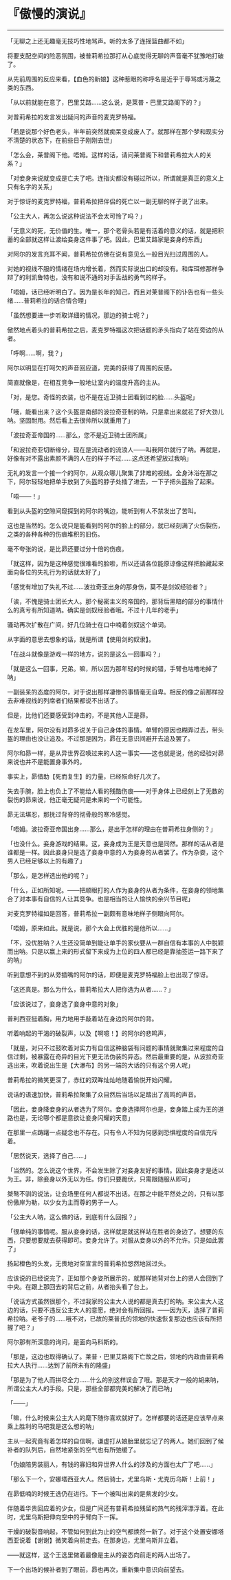 # 『傲慢的演说』

------

「无聊之上还无趣毫无技巧性地骂声。听的太多了连摇篮曲都不如」

将要支配空间的险恶氛围，被普莉希拉那打从心底觉得无聊的声音毫不犹豫地打破了。

从先前周围的反应来看，【血色的新娘】这种惹眼的称呼名是近乎于辱骂或污蔑之类的东西。

「从以前就能在意了，巴里艾路……这么说，是莱普・巴里艾路阁下的？」

对普莉希拉的发言发出疑问的声音的麦克罗特福。

「若是说那个好色老头，半年前突然就痴呆变成废人了。就那样在那个梦和现实分不清楚的状态下，在前些日子刚刚去世」

「怎么会，莱普阁下他。唔姆。这样的话，请问莱普阁下和普莉希拉大人的关系？」

「对妾身来说就变成是亡夫了吧。连指尖都没有碰过所以，所谓就是真正的意义上只有名字的关系」

对于惊讶的麦克罗特福，普莉希拉把伴侣的死亡以一副无聊的样子说了出来。

「公主大人，再怎么说这种说法不会太可怜了吗？」

「无意义的死，无价值的生。唯一，那个老骨头若是有活着的意义的话，就是把积蓄的全部就这样让渡给妾身这件事了吧。因此，巴里艾路家是妾身的东西」

对阿尔的发言充耳不闻，普莉希拉仿佛在说有意见么一般目光扫过周围的人。

对她的视线不服的情绪在场内增长着，然而实际说出口的却没有。和库珥修那样争辩了的利凯鲁特也，没有和说不通的对手舌战的勇气的样子。

「唔姆，话已经听明白了。因为是长年的知己，而且对莱普阁下的讣告也有一些头绪……普莉希拉的话合情合理」

「虽然想要进一步听取详细的情况，那边的骑士呢？」

傲然地点着头的普莉希拉之后，麦克罗特福这次把话题的矛头指向了站在旁边的从者。

「呼啊……啊，我？」

阿尔以明显在打呵欠的声音回应道，完美的获得了周围的反感。

简直就像是，在相互竞争一般地让室内的温度升高的主从。

「对，是您。奇怪的衣装，也不是在近卫骑士团看到过的脸……头盔呢」

「哦，能看出来？这个头盔是南部的波拉奇亚制的呐，只是拿出来就花了好大劲儿呐。坚固耐用。然后看上去很帅所以就重用了」

「波拉奇亚帝国的……那么，您不是近卫骑士团所属」

「和波拉奇亚切断缘分，现在是流动者的流浪人——叫我阿尔就行了呐。再就是，好像有对不露出素颜不满的人在的样子不过……这点还希望放过我呐」

无礼的发言一个接一个的阿尔，从观众哪儿聚集了非难的视线。全身沐浴在那之下，阿尔轻轻地把单手放到了头盔的脖子处插了进去，一下子把头盔抬了起来。

「唔——！」

看到从头盔的空隙间窥探到的阿尔的嘴边，能听到有人不禁发出了苦叫。

这也是当然的。怎么说只是能看到的阿尔的脸上的部分，就已经刻满了火伤裂伤，之类的各种各种的伤痕堆积的旧伤。

毫不夸张的说，是比昴还要过分十倍的伤痕。

「就这样，因为是这种感觉很难看的脸啦，所以还请各位能原谅像这样把脸藏起来面向各位的失礼行为的话就太好了」

「感觉有增加了失礼不过……波拉奇亚出身的那身伤，莫不是剑奴经验者？」

「诶，不愧是骑士团长大人。那个秘密主义的帝国的，那背后黑暗的部分的事情什么的真亏有所知道呐。确实是剑奴经验者哦。不过十几年的老手」

骚动再次扩散在广间，好几位骑士在口中喃着剑奴这个单词。

从字面的意思去想象的话，就是所谓【使用剑的奴隶】。

「在战斗就像是游戏一样的地方，说的是这么一回事吗？」

「就是这么一回事，兄弟。嘛，所以因为那年轻的时候的错，手臂也咕噜地掉了呐」

一副装呆的态度的阿尔，对于说出那样凄惨的事情毫无自卑。相反的像之前那样投去非难视线的列席者们结果都说不出话了。

但是，比他们还要感受到冲击的，不是其他人正是昴。

在龙车里，阿尔没有对昴多说关于自己身体的事情。单臂的原因也糊弄过去，带头盔的理由也没让追及。不过那是因为，昴在无意识间避开去追及罢了。

阿尔和昴一样，是从异世界召唤过来的人这一事实——这也就是说，他的经验对昴来说也并不是能置身事外的。

事实上，昴借助【死而复生】的力量，已经殒命好几次了。

失去手腕，脸上也负上了不能给人看的残酷伤痕——对于身体上已经刻上了无数的裂伤的昴来说，他正毫无疑问是未来的一个可能性。

昴无法堪忍，那抚过背脊的彻骨般的寒冷感觉。

「唔姆。波拉奇亚帝国出身……那么，是出于怎样的理由在普莉希拉身侧的？」

「也没什么。妾身游戏的结果。这，妾身成为王是天意也是同然。那样的话从者是谁都是一样。因此妾身只是选了妾身中意的人为妾身的从者罢了。作为杂耍，这个男人已经足够以上的有趣了」

「那么，是怎样选出他的呢？」

「什么，正如所知呢。——把顺眼打的人作为妾身的从者为条件，在妾身的领地集合了对本事有自信的人让其竞争。也是相当的让人愉快的余兴节目呢」

对麦克罗特福如是回答，普莉希拉一副颇有意味地样子侧眼向阿尔。

「唔姆，原来如此。就是说，那个大会上优胜的是他所以……」

「不，没优胜呐？人生还没简单到能让单手的家伙要从一群自信有本事的人中脱颖而出呐。只是以赢上来的形式留下来成为上位的四人都已经是靠抽签运一路下来了的呐」

听到意想不到的从旁插嘴的阿尔的话，即便是麦克罗特福脸上也出现了惊讶。

「这还真是。那么为什么，普莉希拉大人把你选为从者……？」

「应该说过了，妾身选了妾身中意的对象」

普利西亚挺着胸，用力地用手敲着站在身边的阿尔的背。

听着响起的干渴的破裂声，以及【啊噫！】的阿尔的悲鸣声，

「就是，对只不过鼓吹着对实力有自信这种脑袋有问题的事情就聚集过来程度的自信过剩，被暴露在奇异的目光下更无法伪装的异态。然后最重要的是，从波拉奇亚逃出来，吹着说出生是【大瀑布】的另一端的大话的只有这个男人呢」

普莉希拉的微笑更深了，赤红的双眸灿灿地随着愉悦开始闪耀。

说话的语速加快，普莉希拉聚集了众目然后当场以足踏出了高鸣的声音。

「因此，妾身降妾身的从者选为了阿尔。妾身选择阿尔也是，妾身踏上成为王的道路也是，无论哪个都是意欲让妾身闪耀的天意」

在那里一点踌躇一点疑念也不存在。只有令人不知为何感到恐惧程度的自信充斥着。

「居然说天，选择了自己……」

「当然的。怎么说这个世界，不会发生除了对妾身友好的事情。因此妾身才是适以为王。非，除妾身以外无以为任。你们只要跪伏，只需跟随服从即可」

桀骜不驯的说法，让会场里任何人都说不出话。在那之中能平然处之的，只有以那份傲岸为勒，以少女为主而尊的男子一人。

「公主大人呐，这么做的话，到底有什么回报？」

「很单纯的事情呢。服从妾身的话，这样就是就这样站在胜者的身边了。想要的东西，只要想要就去获得即可。妾身允许了。对服从妾身以外的不允许。只是如此罢了」

扬起橙色的头发，无畏地对空宣言的普莉希拉悠然地回过头。

应该说的已经说完了，正如那个身姿所展示的，就那样她背对台上的贤人会回到了中央。在跟上那回去的背后之前，从者抬头看了台上。

「说话方式虽然很那个，不过我家的公主大人说的都是真去打的呐。来公主大人这边的话，只要不违反公主大人的意愿，绝对会有所回报。——因为天，选择了普莉希拉呐。老爷子的……哦不对，已故的莱普氏的领地的快速恢复那边也应该有所把握了吧？」

阿尔那有所深意的询问，是面向马科斯的。

「那是，这边也取得确认了。莱普・巴里艾路阁下亡故之后，领地的内政由普莉希拉大人执行……达到了前所未有的隆盛」

「那是为了他人而拼尽全力……什么的别这样误会了哦。那是天才一般的胡来呐，所谓公主大人的手段。只是，那些全部都完美的解决了而已呐」

「——」

「嘛，什么时候来公主大人的麾下随你喜欢就好了。怎样都要的话还是应该早点来乘上胜利的马吧我是这么想的呐」

主从一起究竟有着怎样的自信啊，谦虚打从娘胎里就忘记了的两人。她们回到了候补者的队列后，自然地紧张的空气也有所弛缓了。

「伪娘陪男装丽人，有钱的寡妇和异世界人什么的涉及的方面也太广了吧……」

「那么下一个，安娜塔西亚大人。然后骑士，尤里乌斯・尤克历乌斯！上前！」

在昴低喃的时候王选仍在进行。下一个被叫出来的是紫发的少女。

伴随着华贵回应着的少女，但是广间还有普莉希拉残留的热气的残滓漂浮着。在此时，尤里乌斯把伸向空中的手臂向下一挥。

干燥的破裂音响起，不管如何到此为止的空气都焕然一新了。对于这个处置安娜塔西亚说着【谢谢】微笑着向前走去。在那身边，尤里乌斯并立着。

——就这样，这个王选里做着最像是主从的姿态向前走的两人出场了。

下一个出场的候补者到了眼前，昴也再次，重新集中意识向前望去。

